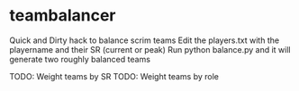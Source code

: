 # teambalancer
Quick and Dirty hack to balance scrim teams
Edit the players.txt with the playername and their SR (current or peak)
Run python balance.py and it will generate two roughly balanced teams

TODO: Weight teams by SR
TODO: Weight teams by role
